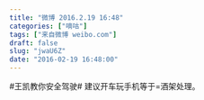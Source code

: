 ```yaml
---
title: "微博 2016.2.19 16:48"
categories: ["嘀咕"]
tags: ["来自微博 weibo.com"]
draft: false
slug: "jwaU6Z"
date: "2016-02-19 16:48:00"
---
```


<p>#王凯教你安全驾驶# 建议开车玩手机等于=酒架处理。 ​​​​</p>
